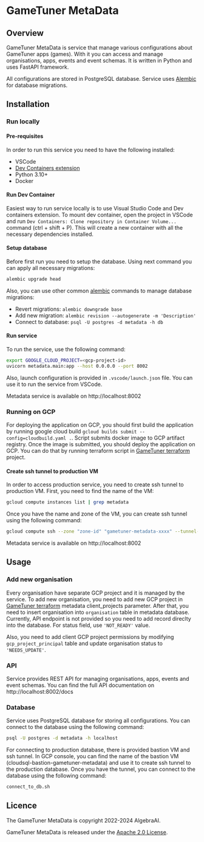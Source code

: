 # GameTuner MetaData

## Overview

GameTuner MetaData is service that manage various configurations about GameTuner apps (games). With it you can access and manage organisations, apps, events and event schemas. It is written in Python and uses FastAPI framework.

All configurations are stored in PostgreSQL database. Service uses [Alembic][alembic] for database migrations.

## Installation

### Run locally

#### Pre-requisites

In order to run this service you need to have the following installed:

- VSCode
- [Dev Containers extension][dev-containers]
- Python 3.10+
- Docker

#### Run Dev Container

Easiest way to run service locally is to use Visual Studio Code and Dev containers extension. To mount dev container, open the project in VSCode and run `Dev Containers: Clone repository in Container Volume...` command (ctrl + shift + P). This will create a new container with all the necessary dependencies installed.

#### Setup database

Before first run you need to setup the database. Using next command you can apply all necessary migrations:

```bash
alembic upgrade head
```

Also, you can use other common [alembic][alembic] commands to manage database migrations:

- Revert migrations: `alembic downgrade base`
- Add new migration: `alembic revision --autogenerate -m 'Description'`
- Connect to database: `psql -U postgres -d metadata -h db`

#### Run service

To run the service, use the following command:

```bash
export GOOGLE_CLOUD_PROJECT=<gcp-project-id>
uvicorn metadata.main:app --host 0.0.0.0 --port 8002
```

Also, launch configuration is provided in `.vscode/launch.json` file. You can use it to run the service from VSCode.

Metadata service is available on http://localhost:8002

### Running on GCP

For deploying the application on GCP, you should first build the application by running google cloud build `gcloud builds submit --config=cloudbuild.yaml .`. Script submits docker image to GCP artifact registry. Once the image is submitted, you should deploy the application on GCP. You can do that by running terraform script in [GameTuner terraform][gametuner-terraform] project.

#### Create ssh tunnel to production VM

In order to access production service, you need to create ssh tunnel to production VM. First, you need to find the name of the VM:

```bash
gcloud compute instances list | grep metadata
```

Once you have the name and zone of the VM, you can create ssh tunnel using the following command:

```bash
gcloud compute ssh --zone "zone-id" "gametuner-metadata-xxxx" --tunnel-through-iap --project "<gcp-project-id>" -- -NL 8002:localhost:8080
```

Metadata service is available on http://localhost:8002

## Usage

### Add new organisation

Every organisation have separate GCP project and it is managed by the service. To add new organisation, you need to add new GCP project in [GameTuner terraform][gametuner-terraform] metadata client_projects parameter. After that, you need to insert organisation into `organisation` table in metadata database. Currently, API endpoint is not provided so you need to add record direclty into the database. For status field, use `'NOT_READY'` value.

 Also, you need to add client GCP project permissions by modifying `gcp_project_principal` table and update organisation status to `'NEEDS_UPDATE'`.

### API

Service provides REST API for managing organisations, apps, events and event schemas. You can find the full API documentation on http://localhost:8002/docs

### Database

Service uses PostgreSQL database for storing all configurations. You can connect to the database using the following command:

```bash
psql -U postgres -d metadata -h localhost
```

For connecting to production database, there is provided bastion VM and ssh tunnel. In GCP console, you can find the name of the bastion VM (cloudsql-bastion-gametuner-metadata) and use it to create ssh tunnel to the production database. Once you have the tunnel, you can connect to the database using the following command:

```bash
connect_to_db.sh
```

## Licence

The GameTuner MetaData is copyright 2022-2024 AlgebraAI.

GameTuner MetaData is released under the [Apache 2.0 License][license].



[alembic]:https://alembic.sqlalchemy.org/en/latest/
[dev-containers]:https://code.visualstudio.com/docs/devcontainers/containers
[gametuner-terraform]:https://github.com/GameTuner/gametuner-terraform-gcp.git
[license]: https://www.apache.org/licenses/LICENSE-2.0